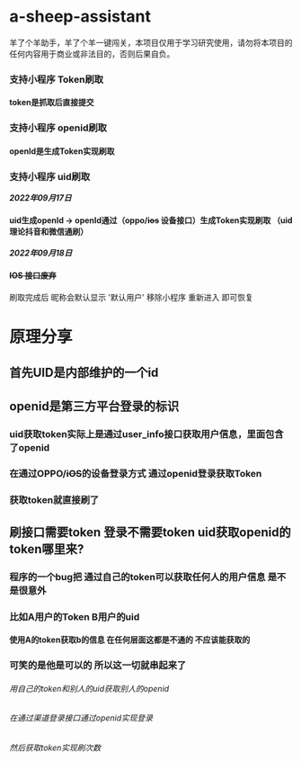 # a-sheep-assistant
羊了个羊助手，羊了个羊一键闯关，本项目仅用于学习研究使用，请勿将本项目的任何内容用于商业或非法目的，否则后果自负。

### 支持小程序 Token刷取
#### token是抓取后直接提交
### 支持小程序 openid刷取
#### openId是生成Token实现刷取

### 支持小程序 uid刷取
*****2022年09月17日*****
#### uid生成openId -> openId通过（oppo/~~ios~~ 设备接口）生成Token实现刷取 （uid理论抖音和微信通刷）
*****2022年09月18日*****
#### ~~IOS 接口废弃~~
刷取完成后 昵称会默认显示 '默认用户' 移除小程序 重新进入 即可恢复

# 原理分享
## 首先UID是内部维护的一个id
## openid是第三方平台登录的标识

### uid获取token实际上是通过user_info接口获取用户信息，里面包含了openid
### 在通过OPPO/~~iOS~~的设备登录方式 通过openid登录获取Token
### 获取token就直接刷了

## 刷接口需要token 登录不需要token uid获取openid的token哪里来?
### 程序的一个bug把 通过自己的token可以获取任何人的用户信息 是不是很意外
### 比如A用户的Token B用户的uid 
#### 使用A的token获取b的信息 在任何层面这都是不通的 不应该能获取的
### 可笑的是他是可以的 所以这一切就串起来了

###### 用自己的token和别人的uid获取别人的openid 
###### 在通过渠道登录接口通过openid实现登录
###### 然后获取token实现刷次数


